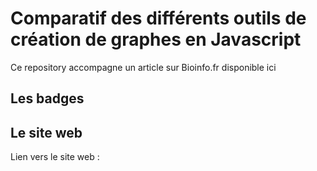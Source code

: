 # Comparatif des différents outils de création de graphes en Javascript

Ce repository accompagne un article sur Bioinfo.fr disponible ici 

## Les badges

## Le site web

Lien vers le site web : 
